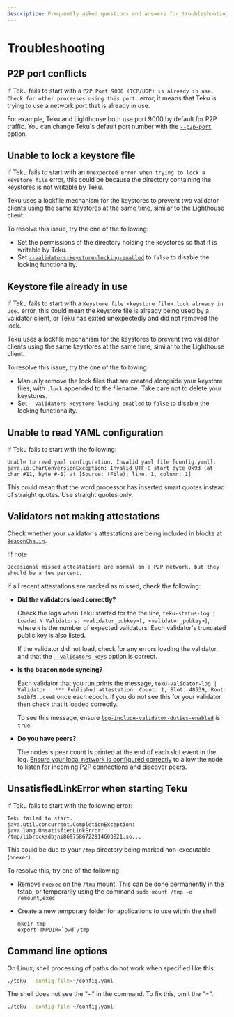 ```yaml
---
description: Frequently asked questions and answers for troubleshooting Teku
---
```


# Troubleshooting

## P2P port conflicts

If Teku fails to start with a `P2P Port 9000 (TCP/UDP) is already in use. Check for other processes
using this port.` error, it means that Teku is trying to use a network port that is already in
use.

For example, Teku and Lighthouse both use port 9000 by default for P2P traffic. You can change
Teku's default port number with the [`--p2p-port`](../../Reference/CLI/CLI-Syntax.md#p2p-port)
option.

## Unable to lock a keystore file

If Teku fails to start with an `Unexpected error when trying to lock a keystore file` error, this
could be because the directory containing the keystores is not writable by Teku.

Teku uses a lockfile mechanism for the keystores to prevent two validator clients using the same
keystores at the same time, similar to the Lighthouse client.

To resolve this issue, try the one of the following:

* Set the permissions of the directory holding the keystores so that it is writable by Teku.
* Set [`--validators-keystore-locking-enabled`](../../Reference/CLI/CLI-Syntax.md#validators-keystore-locking-enabled)
    to `false` to disable the locking functionality.

## Keystore file already in use

If Teku fails to start with a `Keystore file <keystore_file>.lock already in use.` error, this
could mean the keystore file is already being used by a validator client, or Teku has exited
unexpectedly and did not removed the lock.

Teku uses a lockfile mechanism for the keystores to prevent two validator clients using the same
keystores at the same time, similar to the Lighthouse client.

To resolve this issue, try the one of the following:

* Manually remove the lock files that are created alongside your keystore files, with `.lock`
    appended to the filename. Take care not to delete your keystores.
* Set [`--validators-keystore-locking-enabled`](../../Reference/CLI/CLI-Syntax.md#validators-keystore-locking-enabled)
    to `false` to disable the locking functionality.

## Unable to read YAML configuration

If Teku fails to start with the following:

```
Unable to read yaml configuration. Invalid yaml file [config.yaml]:
java.io.CharConversionException: Invalid UTF-8 start byte 0x93 (at char #11, byte #-1) at [Source: (File); line: 1, column: 1]
```

This could mean that the word processor has inserted smart quotes instead of straight quotes. Use
straight quotes only.

## Validators not making attestations

Check whether your validator's attestations are being included in blocks at [`BeaconCha.in`](https://beaconcha.in/).

!!! note

    Occasional missed attestations are normal on a P2P network, but they should be a few percent.

If all recent attestations are marked as missed, check the following:

* **Did the validators load correctly?**

    Check the logs when Teku started for the the line,
    `teku-status-log | Loaded N Validators: <validator_pubkey>[, <validator_pubkey>]`, where `N` is
    the number of expected validators. Each validator's truncated public key is also listed.

    If the validator did not load, check for any errors loading the validator, and that the
    [`--validators-keys`](../../Reference/CLI/CLI-Syntax.md#validators-keys) option is
    correct.

* **Is the beacon node syncing?**

    Each validator that you run prints the message, `teku-validator-log | Validator   *** Published
    attestation  Count: 1, Slot: 48539, Root: 5e1bf5..cee8` once each epoch. If you do not see this
    for your validator then check that it loaded correctly.
    
    To see this message, ensure
    [`log-include-validator-duties-enabled`](../../Reference/CLI/CLI-Syntax.md#log-include-validator-duties-enabled) is `true`.

* **Do you have peers?**

    The nodes's peer count is printed at the end of each slot event in the log.
    [Ensure your local network is configured correctly] to allow the node to listen for incoming P2P
    connections and discover peers.

## UnsatisfiedLinkError when starting Teku

If Teku fails to start with the following error:

```
Teku failed to start.
java.util.concurrent.CompletionException: java.lang.UnsatisfiedLinkError: /tmp/librocksdbjni8697586722914603821.so...
```

This could be due to your `/tmp` directory being marked non-executable (`noexec`).

To resolve this, try one of the following:

* Remove `noexec` on the `/tmp` mount. This can be done permanently in the
    fstab, or temporarily using the command `sudo mount /tmp -o remount,exec`

* Create a new temporary folder for applications to use within the shell.

    ```
    mkdir tmp
    export TMPDIR=`pwd`/tmp
    ```

## Command line options

On Linux, shell processing of paths do not work when specified like this:

```bash
./teku --config-file=~/config.yaml
```

The shell does not see the "~" in the command. To fix this, omit the "=".

```bash
./teku --config-file ~/config.yaml
```

<!-- links -->
[Ensure your local network is configured correctly]: ../Find-and-Connect/Improve-Connectivity.md